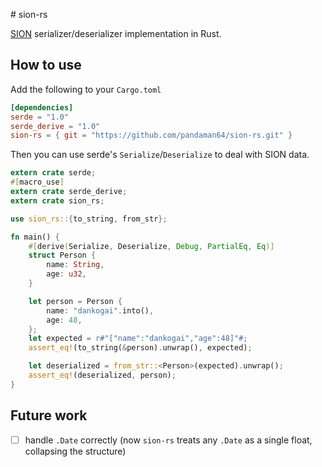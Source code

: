 \# sion-rs

[SION](https://dankogai.github.io/SION/) serializer/deserializer implementation in Rust.

## How to use
Add the following to your `Cargo.toml`
```toml
[dependencies]
serde = "1.0"
serde_derive = "1.0"
sion-rs = { git = "https://github.com/pandaman64/sion-rs.git" }
```

Then you can use serde's `Serialize`/`Deserialize` to deal with SION data.
```rust
extern crate serde;
#[macro_use]
extern crate serde_derive;
extern crate sion_rs;

use sion_rs::{to_string, from_str};

fn main() {
    #[derive(Serialize, Deserialize, Debug, PartialEq, Eq)]
    struct Person {
        name: String,
        age: u32,
    }

    let person = Person {
        name: "dankogai".into(),
        age: 48,
    };
    let expected = r#"["name":"dankogai","age":48]"#;
    assert_eq!(to_string(&person).unwrap(), expected);

    let deserialized = from_str::<Person>(expected).unwrap();
    assert_eq!(deserialized, person);
}

```

## Future work
- [ ] handle `.Date` correctly (now `sion-rs` treats any `.Date` as a single float, collapsing the structure)
